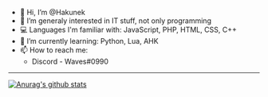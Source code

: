 - 👋 Hi, I’m @Hakunek
- 👀 I’m generaly interested in IT stuff, not only programming
- 💻 Languages I'm familiar with: JavaScript, PHP, HTML, CSS, C++
- 🌱 I’m currently learning: Python, Lua, AHK
- 📫 How to reach me:<ul>
      <li>Discord - Waves#0990</li>
</ul><hr>

[![Anurag's github stats](https://github-readme-stats.vercel.app/api?username=hakunek&show_icons=true&theme=dark&count_private=true)](https://github.com/anuraghazra/github-readme-stats)
<!---
Hakunek/Hakunek is a ✨ special ✨ repository because its `README.md` (this file) appears on your GitHub profile.
You can click the Preview link to take a look at your changes.
--->
